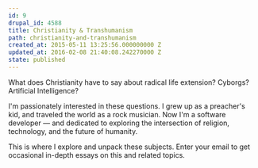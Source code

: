 ```yaml
---
id: 9
drupal_id: 4588
title: Christianity & Transhumanism
path: christianity-and-transhumanism
created_at: 2015-05-11 13:25:56.000000000 Z
updated_at: 2016-02-08 21:40:08.242270000 Z
state: published
---
```

What does Christianity have to say about radical life extension? Cyborgs? Artificial Intelligence? 

I'm passionately interested in these questions. I grew up as a preacher's kid, and traveled the world as a rock musician. Now I'm a software developer — and dedicated to exploring the intersection of religion, technology, and the future of humanity.

This is where I explore and unpack these subjects. Enter your email to get occasional in-depth essays on this and related topics.
